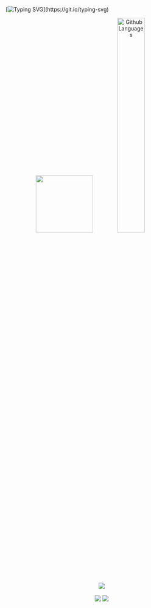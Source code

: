 [![Typing SVG](https://readme-typing-svg.herokuapp.com?color=ba60ff&lines=Back-End!!)](https://git.io/typing-svg)

<!--
<p align="center">
    <br>
  <a href="https://discord.com/users/364834600486305794" target="_blank">
    <img width="45%" src="https://lanyard.cnrad.dev/api/364834600486305794?bg=151515&borderRadius=5px" alt="Discord Status"/>
    </a>
-->
<div align="center">
        <img height="150em" src="https://github-readme-stats.vercel.app/api?username=1mperador&show_icons=true&theme=dark&hide_border=true&layout=compact&include_all_commits=true&count_private=true,contribs" />
        <img width="38%" src="https://github-readme-stats.vercel.app/api/top-langs?username=1mperador&theme=dark&hide_border=true&layout=compact&langs_count=7" alt="Github Languages" />
      <br>
    <img src="https://github-readme-streak-stats.herokuapp.com?user=1mperador&theme=midnight-purple&hide_border=true&background=151515">
</div>
<!--
<p align="center">
<a href="https://wakatime.com/@1mperador" target="_blank">
	<img align="center" alt="Weekly Stats" src="https://github-readme-stats.vercel.app/api/wakatime?username=1mperador&border_radius=5px&theme=dark&bg_color=151515&border_color=151515&icon_color=58a6ff&show_icons=true&disable_animations=false&custom_title=Weekly%20Stats">
</a>
</p>
-->


<br>

<div align="center">
    <img src="https://badges.pufler.dev/visits/1mperador/1mperador" />
    <img src="https://badges.pufler.dev/repos/1mperador" />
</div>

</div>

